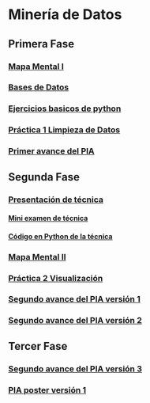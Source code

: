 # Minería de Datos

## Primera Fase
### [Mapa Mental I](MapaMental_1_1816658.pdf)
### [Bases de Datos](https://github.com/LeslieSosa/Mineria-de-Datos-003/blob/main/Ej1_BasesDatos_Equipo_2.pdf)
### [Ejercicios basicos de python](Ej_Python_1816658.ipynb)
### [Práctica 1 Limpieza de Datos](https://github.com/LeslieSosa/Mineria-de-Datos-003/blob/main/Ej_Limpieza_Equipo2.ipynb)
### [Primer avance del PIA](https://github.com/arelitolentino/Mineria-de-datos/blob/main/Avance1_PIA_Equipo2.ipynb)

## Segunda Fase
### [Presentación de técnica](https://github.com/LeslieSosa/Mineria-de-Datos-003/blob/main/Presentaci%C3%B3n_Patrones%20Secuenciales_2%20.pdf)
#### [Mini examen de técnica](https://github.com/arelitolentino/Mineria-de-datos/blob/main/Calificaci%C3%B3n_Patrones-secuenciales_Equipo2.pdf)
#### [Código en Python de la técnica](GSP.py)
### [Mapa Mental II](MapaMental_2_1816658.pdf)
### [Práctica 2 Visualización](https://github.com/LeslieSosa/Mineria-de-Datos-003/blob/main/Visualizaci%C3%B3n_Equipo2.ipynb)
### [Segundo avance del PIA versión 1](https://github.com/LeslieSosa/Mineria-de-Datos-003/blob/main/AvancePIA_II_Grupo003_Equipo2.ipynb)
### [Segundo avance del PIA versión 2](https://github.com/LeslieSosa/Mineria-de-Datos-003/blob/main/AvancePIA_II_Grupo003_Equipo2_Version2.ipynb)

## Tercer Fase
### [Segundo avance del PIA versión 3](https://github.com/LeslieSosa/Mineria-de-Datos-003/blob/main/AvancePIA_II_Grupo003_Equipo2_Version3.ipynb)
### [PIA poster versión 1](https://github.com/LeslieSosa/Mineria-de-Datos-003/blob/main/Poster_EsperanzadeVida_Equipo2.pdf)
